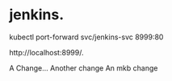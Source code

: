 # jenkins.  


kubectl port-forward svc/jenkins-svc 8999:80

http://localhost:8999/.  

A Change... 
Another change
An mkb change

